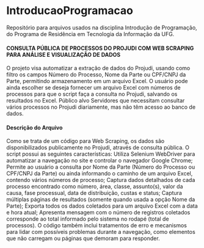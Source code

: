 # IntroducaoProgramacao
Repositório para arquivos usados na disciplina Introdução de Programação, do Programa de Residência em Tecnologia da Informação da UFG.

#### CONSULTA PÚBLICA DE PROCESSOS DO PROJUDI COM WEB SCRAPING PARA ANÁLISE E VISUALIZAÇÃO DE DADOS
O projeto visa automatizar a extração de dados do Projudi, usando como filtro os campos Número do Processo, Nome da Parte ou CPF/CNPJ da Parte, permitindo armazenamento em um arquivo Excel. O usuário pode ainda escolher se deseja fornecer um arquivo Excel com números de processos para que o script faça a consulta no Projudi, salvando os resultados no Excel.
 Público alvo
Servidores que necessitam consultar vários processos no Projudi diariamente, mas não têm acesso ao banco de dados.

 #### Descrição do Arquivo
Como se trata de um código para Web Scraping, os dados são disponibilizados publicamente no Projudi, através de consulta pública. O script possui as seguintes características:
Utiliza Selenium WebDriver para automatizar a navegação no site e controlar o navegador Google Chrome;
Permite ao usuário a consulta por Nome da Parte (Número do Processo ou CPF/CNPJ da Parte) ou ainda informando o caminho de um arquivo Excel, contendo vários números de processo;
Captura dados detalhados de cada processo encontrado como número, área, classe, assunto(s), valor da causa, fase processual, data de distribuição, custas e status;
Captura múltiplas páginas de resultados (somente quando usada a opção Nome da Parte);
Exporta todos os dados coletados para um arquivo Excel com a data e hora atual;
Apresenta mensagem com o número de registros coletados corresponde ao total informado pelo sistema no rodapé (total de processos).
O código também inclui tratamentos de erro e mecanismos para lidar com possíveis problemas durante a navegação, como elementos que não carregam ou páginas que demoram para responder.
